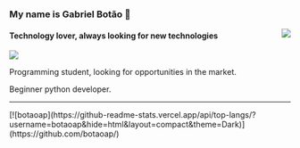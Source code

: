 ### My name is Gabriel Botão 👋

<div>
  <a href="https://github.com/lordefps">
  <img align='right' src="https://github-readme-stats.vercel.app/api?username=botaoap&show_icons=true&title_color=783c00&text_color=af552e&icon_color=783c00&bg_color=f8efd4&cache_seconds=2300">
  
  </a>
</div>

#### Technology lover, always looking for new technologies

<div>
  <a href="https://github.com/botaoap">
  <img src="https://img.shields.io/static/v1?label=Overview&message=Gabriel&color=f8efd4&style=for-the-badge&logo=GitHub">
  </a>
</div>

<p>
  
  Programming student, looking for opportunities in the market.<br/>

  Beginner python developer.
</p>
<hr>
[![botaoap](https://github-readme-stats.vercel.app/api/top-langs/?username=botaoap&hide=html&layout=compact&theme=Dark)](https://github.com/botaoap/)
